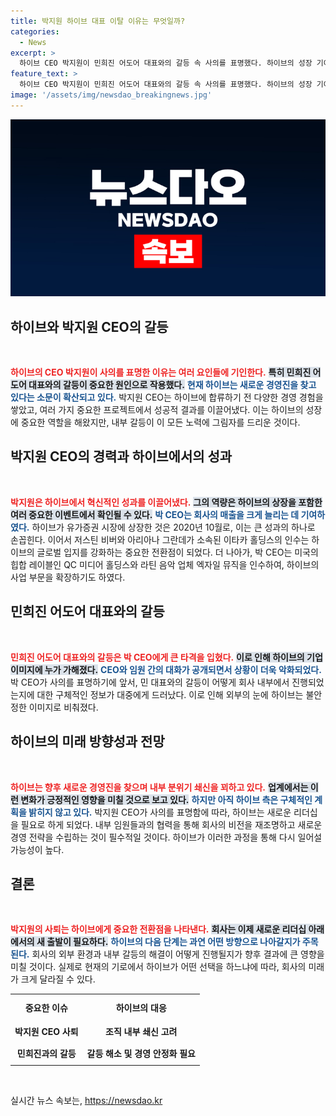```yaml
---
title: 박지원 하이브 대표 이탈 이유는 무엇일까?
categories:
  - News
excerpt: >
  하이브 CEO 박지원이 민희진 어도어 대표와의 갈등 속 사의를 표명했다. 하이브의 성장 기여에도 불구, 최근 문제로 이미지가 훼손되며 새로운 경영 체제가 요구되고 있다. 클릭해 자세히 알아보세요!
feature_text: >
  하이브 CEO 박지원이 민희진 어도어 대표와의 갈등 속 사의를 표명했다. 하이브의 성장 기여에도 불구, 최근 문제로 이미지가 훼손되며 새로운 경영 체제가 요구되고 있다. 클릭해 자세히 알아보세요!
image: '/assets/img/newsdao_breakingnews.jpg'
---
```


<p><img src="/assets/img/newsdao_breakingnews.jpg" alt="ranknews 속보" /></p>

<h2 data-ke-size="size26">하이브와 박지원 CEO의 갈등</h2>

<p data-ke-size="size16">&nbsp;</p>

<p><b><span style="color: #ee2323;">하이브의 CEO 박지원이 사의를 표명한 이유는 여러 요인들에 기인한다.</span></b> <b><span style="background-color: #21538527;">특히 민희진 어도어 대표와의 갈등이 중요한 원인으로 작용했다.</span></b> <b><span style="color: #1a5490;">현재 하이브는 새로운 경영진을 찾고 있다는 소문이 확산되고 있다.</span></b> 박지원 CEO는 하이브에 합류하기 전 다양한 경영 경험을 쌓았고, 여러 가지 중요한 프로젝트에서 성공적 결과를 이끌어냈다. 이는 하이브의 성장에 중요한 역할을 해왔지만, 내부 갈등이 이 모든 노력에 그림자를 드리운 것이다.</p>

<h2 data-ke-size="size26">박지원 CEO의 경력과 하이브에서의 성과</h2>

<p data-ke-size="size16">&nbsp;</p>

<p><b><span style="color: #ee2323;">박지원은 하이브에서 혁신적인 성과를 이끌어냈다.</span></b> <b><span style="background-color: #21538527;">그의 역량은 하이브의 상장을 포함한 여러 중요한 이벤트에서 확인될 수 있다.</span></b> <b><span style="color: #1a5490;">박 CEO는 회사의 매출을 크게 늘리는 데 기여하였다.</span></b> 하이브가 유가증권 시장에 상장한 것은 2020년 10월로, 이는 큰 성과의 하나로 손꼽힌다. 이어서 저스틴 비버와 아리아나 그란데가 소속된 이타카 홀딩스의 인수는 하이브의 글로벌 입지를 강화하는 중요한 전환점이 되었다. 더 나아가, 박 CEO는 미국의 힙합 레이블인 QC 미디어 홀딩스와 라틴 음악 업체 엑자일 뮤직을 인수하여, 하이브의 사업 부문을 확장하기도 하였다.</p>

<h2 data-ke-size="size26">민희진 어도어 대표와의 갈등</h2>

<p data-ke-size="size16">&nbsp;</p>

<p><b><span style="color: #ee2323;">민희진 어도어 대표와의 갈등은 박 CEO에게 큰 타격을 입혔다.</span></b> <b><span style="background-color: #21538527;">이로 인해 하이브의 기업 이미지에 누가 가해졌다.</span></b> <b><span style="color: #1a5490;">CEO와 임원 간의 대화가 공개되면서 상황이 더욱 악화되었다.</span></b> 박 CEO가 사의를 표명하기에 앞서, 민 대표와의 갈등이 어떻게 회사 내부에서 진행되었는지에 대한 구체적인 정보가 대중에게 드러났다. 이로 인해 외부의 눈에 하이브는 불안정한 이미지로 비춰졌다.</p>

<h2 data-ke-size="size26">하이브의 미래 방향성과 전망</h2>

<p data-ke-size="size16">&nbsp;</p>

<p><b><span style="color: #ee2323;">하이브는 향후 새로운 경영진을 찾으며 내부 분위기 쇄신을 꾀하고 있다.</span></b> <b><span style="background-color: #21538527;">업계에서는 이런 변화가 긍정적인 영향을 미칠 것으로 보고 있다.</span></b> <b><span style="color: #1a5490;">하지만 아직 하이브 측은 구체적인 계획을 밝히지 않고 있다.</span></b> 박지원 CEO가 사의를 표명함에 따라, 하이브는 새로운 리더십을 필요로 하게 되었다. 내부 임원들과의 협력을 통해 회사의 비전을 재조명하고 새로운 경영 전략을 수립하는 것이 필수적일 것이다. 하이브가 이러한 과정을 통해 다시 일어설 가능성이 높다.</p>

<h2 data-ke-size="size26">결론</h2>

<p data-ke-size="size16">&nbsp;</p>

<p><b><span style="color: #ee2323;">박지원의 사퇴는 하이브에게 중요한 전환점을 나타낸다.</span></b> <b><span style="background-color: #21538527;">회사는 이제 새로운 리더십 아래에서의 새 출발이 필요하다.</span></b> <b><span style="color: #1a5490;">하이브의 다음 단계는 과연 어떤 방향으로 나아갈지가 주목된다.</span></b> 회사의 외부 환경과 내부 갈등의 해결이 어떻게 진행될지가 향후 결과에 큰 영향을 미칠 것이다. 실제로 현재의 기로에서 하이브가 어떤 선택을 하느냐에 따라, 회사의 미래가 크게 달라질 수 있다. </p>

<table style="width: 100%; border-collapse: collapse;">
    <tr>
        <th style="text-align: center; height: 35px;"><b>중요한 이슈</b></th>
        <th style="text-align: center; height: 35px;"><b>하이브의 대응</b></th>
    </tr>
    <tr>
        <td style="text-align: center; height: 30px;"><b>박지원 CEO 사퇴</b></td>
        <td style="text-align: center; height: 30px;"><b>조직 내부 쇄신 고려</b></td>
    </tr>
    <tr>
        <td style="text-align: center; height: 30px;"><b>민희진과의 갈등</b></td>
        <td style="text-align: center; height: 30px;"><b>갈등 해소 및 경영 안정화 필요</b></td>
    </tr>
</table>

<p data-ke-size="size16">&nbsp;</p>
실시간 뉴스 속보는, <a href="https://newsdao.kr" rel="dofollow">https://newsdao.kr</a>


